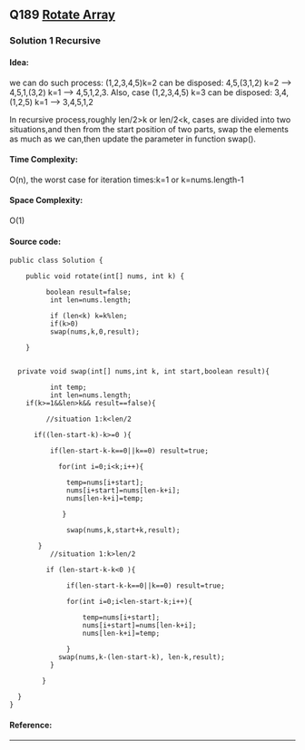 ## Q189 [Rotate Array ](https://leetcode.com/problems/rotate-array/) 

### Solution 1 Recursive
#### Idea:
we can do such process:   (1,2,3,4,5)k=2 can be disposed:   4,5,(3,1,2) k=2  -->  4,5,1,(3,2) k=1  -->  4,5,1,2,3.  Also, case (1,2,3,4,5) k=3 can be disposed:   3,4,(1,2,5) k=1  -->  3,4,5,1,2

In recursive process,roughly len/2>k or len/2<k, cases are divided into two situations,and then from the start position of two parts, swap the elements as much as we can,then update the parameter in function swap().


#### Time Complexity:
O(n), the worst case for iteration times:k=1 or k=nums.length-1
#### Space Complexity:
O(1)
#### Source code:
```
public class Solution {

    public void rotate(int[] nums, int k) { 
        
         boolean result=false;
          int len=nums.length;
          
	      if (len<k) k=k%len;
		  if(k>0)
	      swap(nums,k,0,result);
        
    }
        

  private void swap(int[] nums,int k, int start,boolean result){
	      
	      int temp;
	      int len=nums.length;
	if(k>=1&&len>k&& result==false){
	         
	     //situation 1:k<len/2 
	     
	  if((len-start-k)-k>=0 ){ 
	      
	      if(len-start-k-k==0||k==0) result=true;
	      
	        for(int i=0;i<k;i++){
	        
	          temp=nums[i+start];
	          nums[i+start]=nums[len-k+i];
	          nums[len-k+i]=temp;
	        
	         }
	         
	          swap(nums,k,start+k,result);
	          
	   }
	      //situation 1:k>len/2
	      
	     if (len-start-k-k<0 ){
	        
	          if(len-start-k-k==0||k==0) result=true;
	          
	          for(int i=0;i<len-start-k;i++){
	          
	              temp=nums[i+start];
	              nums[i+start]=nums[len-k+i];
	              nums[len-k+i]=temp;
	              
	          }
	        swap(nums,k-(len-start-k), len-k,result);
	      }
	     
	    }    
	   
  }
}  

```
#### Reference:

---

